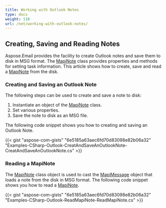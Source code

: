 ```yaml
---
title: Working with Outlook Notes
type: docs
weight: 110
url: /net/working-with-outlook-notes/
---
```



## **Creating, Saving and Reading Notes**
Aspose.Email provides the facility to create Outlook notes and save them to disk in MSG format. The [MapiNote](https://reference.aspose.com/email/net/aspose.email.mapi/mapinote) class provides properties and methods for setting task information. This article shows how to create, save and read a [MapiNote](https://reference.aspose.com/email/net/aspose.email.mapi/mapinote) from the disk.
### **Creating and Saving an Outlook Note**
The following steps can be used to create and save a note to disk:

1. Instantiate an object of the [MapiNote](https://reference.aspose.com/email/net/aspose.email.mapi/mapinote) class.
1. Set various properties.
1. Save the note to disk as an MSG file.

The following code snippet shows you how to creating and saving an Outlook Note.



{{< gist "aspose-com-gists" "6e5185a63aec6fd70d83098e82b06a32" "Examples-CSharp-Outlook-CreatAndSaveAnOutlookNote-CreatAndSaveAnOutlookNote.cs" >}}
### **Reading a MapiNote**
The [MapiNote](https://reference.aspose.com/email/net/aspose.email.mapi/mapinote) class object is used to cast the [MapiMessage](https://reference.aspose.com/email/net/aspose.email.mapi/mapimessage) object that loads a note from the disk in MSG format. The following code snippet shows you how to read a [MapiNote](https://reference.aspose.com/email/net/aspose.email.mapi/mapinote).



{{< gist "aspose-com-gists" "6e5185a63aec6fd70d83098e82b06a32" "Examples-CSharp-Outlook-ReadMapiNote-ReadMapiNote.cs" >}}
